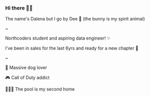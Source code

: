 ### Hi there 👋🏼
The name's Dalena but I go by Dee 🐰 (the bunny is my spirit animal)

~

Northcoders student and aspiring data engineer! ✨

I've been in sales for the last 6yrs and ready for a new chapter 📖

~

🐶 Massive dog lover

🎮 Call of Duty addict

🏊🏼‍♀️ The pool is my second home

<!--
**dalenachau/dalenachau** is a ✨ _special_ ✨ repository because its `README.md` (this file) appears on your GitHub profile.

Here are some ideas to get you started:

- 🔭 I’m currently working on ...
- 🌱 I’m currently learning ...
- 👯 I’m looking to collaborate on ...
- 🤔 I’m looking for help with ...
- 💬 Ask me about ...
- 📫 How to reach me: ...
- 😄 Pronouns: ...
- ⚡ Fun fact: ...
-->
